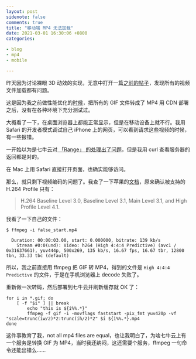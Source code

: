 ```yaml
---
layout: post
sidenote: false
comments: true
title: "移动端 MP4 无法加载"
date: 2021-03-01 16:30:06 +0800
categories:

- blog
- mp4
- mobile

---
```


昨天因为讨论裸眼 3D 动效的实现，无意中打开一篇[之前的帖子](https://lenciel.com/2014/02/3d-gifs/)，发现所有的视频文件加载都有问题。

这是因为我之前做性能优化的[时候](https://lenciel.com/2020/05/issues-are-fixed-and-gif-is-abandoned/)，把所有的 GIF 文件转成了 MP4 用 CDN 部署之后，没有在各种环境下充分测试过。

大概看了一下，在桌面浏览器上都能正常显示，但是在移动设备上就不行。我用 Safari 的开发者模式调试自己 iPhone 上的网页，可以看到请求这些视频的时候，有一些报错。

一开始以为是七牛云对[ 「Range」 的处理出了问题](https://stackoverflow.com/questions/32996396/safari-9-0-can-not-play-mp4-video-on-the-storage-server)，但是我用 curl 查看服务器的返回都是对的。

在 Mac 上用 Safari 直接打开页面，也确实能够访问。

那么，就只剩下视频编码的问题了。我查了一下苹果的[文档](https://developer.apple.com/library/archive/documentation/NetworkingInternet/Conceptual/StreamingMediaGuide/FrequentlyAskedQuestions/FrequentlyAskedQuestions.html)，原来确认被支持的 H.264 Profile 只有：

> H.264 Baseline Level 3.0, Baseline Level 3.1, Main Level 3.1, and High Profile Level 4.1.

我看了一下自己的文件：

```Shell
$ ffmpeg -i false_start.mp4

  Duration: 00:00:03.00, start: 0.000000, bitrate: 139 kb/s
    Stream #0:0(und): Video: h264 (High 4:4:4 Predictive) (avc1 / 0x31637661), yuv444p, 500x269, 135 kb/s, 16.67 fps, 16.67 tbr, 12800 tbn, 33.33 tbc (default)
```

所以，我之前直接用 ffmpeg 把 GIF 转 MP4，得到的文件是 `High 4:4:4 Predictive` 的文件，于是在手机浏览器上 decode 失败了。

重新做一次转码，然后部署到七牛云并刷新缓存就 OK 了：

```Shell
for i in *.gif; do
    [ -f "$i" ] || break
        echo "this is ${i%%.*}"
        ffmpeg -f gif -i -movflags faststart -pix_fmt yuv420p -vf "scale=trunc(iw/2)*2:trunc(ih/2)*2" $i ${i%%.*}.mp4
done
```

这件事教育了我，not all mp4 files are equal，也让我明白了，为啥七牛云上有一个服务是转换 GIF 为 MP4，当时我还纳闷，这还需要个服务，ffmpeg 一句命令还能出错么……


